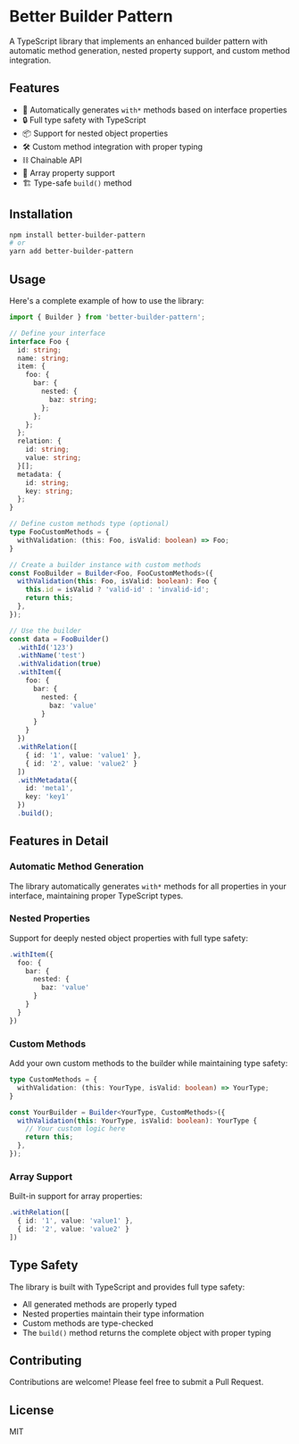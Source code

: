 # Better Builder Pattern

A TypeScript library that implements an enhanced builder pattern with automatic method generation, nested property support, and custom method integration.

## Features

- 🚀 Automatically generates `with*` methods based on interface properties
- 🔒 Full type safety with TypeScript
- 📦 Support for nested object properties
- 🛠️ Custom method integration with proper typing
- ⛓️ Chainable API
- 📝 Array property support
- 🏗️ Type-safe `build()` method

## Installation

```bash
npm install better-builder-pattern
# or
yarn add better-builder-pattern
```

## Usage

Here's a complete example of how to use the library:

```typescript
import { Builder } from 'better-builder-pattern';

// Define your interface
interface Foo {
  id: string;
  name: string;
  item: {
    foo: {
      bar: {
        nested: {
          baz: string;
        };
      };
    };
  };
  relation: {
    id: string;
    value: string;
  }[];
  metadata: {
    id: string;
    key: string;
  };
}

// Define custom methods type (optional)
type FooCustomMethods = {
  withValidation: (this: Foo, isValid: boolean) => Foo;
}

// Create a builder instance with custom methods
const FooBuilder = Builder<Foo, FooCustomMethods>({
  withValidation(this: Foo, isValid: boolean): Foo {
    this.id = isValid ? 'valid-id' : 'invalid-id';
    return this;
  },
});

// Use the builder
const data = FooBuilder()
  .withId('123')
  .withName('test')
  .withValidation(true)
  .withItem({
    foo: {
      bar: {
        nested: {
          baz: 'value'
        }
      }
    }
  })
  .withRelation([
    { id: '1', value: 'value1' },
    { id: '2', value: 'value2' }
  ])
  .withMetadata({
    id: 'meta1',
    key: 'key1'
  })
  .build();
```

## Features in Detail

### Automatic Method Generation
The library automatically generates `with*` methods for all properties in your interface, maintaining proper TypeScript types.

### Nested Properties
Support for deeply nested object properties with full type safety:

```typescript
.withItem({
  foo: {
    bar: {
      nested: {
        baz: 'value'
      }
    }
  }
})
```

### Custom Methods
Add your own custom methods to the builder while maintaining type safety:

```typescript
type CustomMethods = {
  withValidation: (this: YourType, isValid: boolean) => YourType;
}

const YourBuilder = Builder<YourType, CustomMethods>({
  withValidation(this: YourType, isValid: boolean): YourType {
    // Your custom logic here
    return this;
  },
});
```

### Array Support
Built-in support for array properties:

```typescript
.withRelation([
  { id: '1', value: 'value1' },
  { id: '2', value: 'value2' }
])
```

## Type Safety

The library is built with TypeScript and provides full type safety:
- All generated methods are properly typed
- Nested properties maintain their type information
- Custom methods are type-checked
- The `build()` method returns the complete object with proper typing

## Contributing

Contributions are welcome! Please feel free to submit a Pull Request.

## License

MIT 